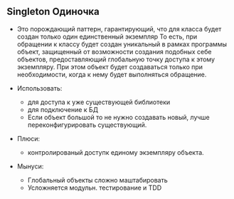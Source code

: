 ## Singleton Одиночка
* Это порождающий паттерн, гарантирующий, что для класса будет создан только один единственный экземпляр
То есть, при обращении к классу будет создан уникальный в рамках программы объект, защищенный от возможности создания подобных себе объектов,  предоставляющий глобальную точку доступа к этому экземпляру. При этом объект будет создаваться только при необходимости, когда к нему будет выполняться обращение.
* Использовать:
  - для доступа к уже существующей библиотеки
  -	для подключение к БД
  - Если объект большой то не нужно создавать новый, лучше переконфигурировать существующий.

* Плюси:
  - контролированый доступк единому экземпляру объекта.

* Мынуси:
  - Глобальный объекты сложно маштабировать
  - Усложняется модульн. тестирование и TDD



